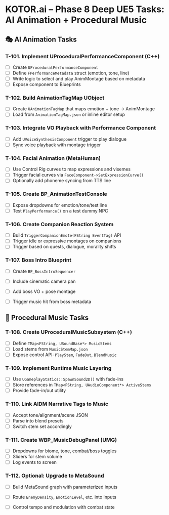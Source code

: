 # KOTOR.ai – Phase 8 Deep UE5 Tasks: AI Animation + Procedural Music

## 🎭 AI Animation Tasks

### T-101. Implement UProceduralPerformanceComponent (C++)
- [ ] Create `UProceduralPerformanceComponent`
- [ ] Define `FPerformanceMetadata` struct (emotion, tone, line)
- [ ] Write logic to select and play AnimMontage based on metadata
- [ ] Expose component to Blueprints

### T-102. Build AnimationTagMap UObject
- [ ] Create `UAnimationTagMap` that maps emotion + tone → AnimMontage
- [ ] Load from `AnimationTagMap.json` or inline editor setup

### T-103. Integrate VO Playback with Performance Component
- [ ] Add `UVoiceSynthesisComponent` trigger to play dialogue
- [ ] Sync voice playback with montage trigger

### T-104. Facial Animation (MetaHuman)
- [ ] Use Control Rig curves to map expressions and visemes
- [ ] Trigger facial curves via `FaceComponent->SetExpressionCurve()`
- [ ] Optionally add phoneme syncing from TTS line

### T-105. Create BP_AnimationTestConsole
- [ ] Expose dropdowns for emotion/tone/test line
- [ ] Test `PlayPerformance()` on a test dummy NPC

### T-106. Create Companion Reaction System
- [ ] Build `TriggerCompanionEmote(FString EventTag)` API
- [ ] Trigger idle or expressive montages on companions
- [ ] Trigger based on quests, dialogue, morality shifts

### T-107. Boss Intro Blueprint
- [ ] Create `BP_BossIntroSequencer`
- [ ] Include cinematic camera pan
- [ ] Add boss VO + pose montage
- [ ] Trigger music hit from boss metadata


## 🎵 Procedural Music Tasks

### T-108. Create UProceduralMusicSubsystem (C++)
- [ ] Define `TMap<FString, USoundBase*> MusicStems`
- [ ] Load stems from `MusicStemMap.json`
- [ ] Expose control API: `PlayStem`, `FadeOut`, `BlendMusic`

### T-109. Implement Runtime Music Layering
- [ ] Use `UGameplayStatics::SpawnSound2D()` with fade-ins
- [ ] Store references in `TMap<FString, UAudioComponent*> ActiveStems`
- [ ] Provide fade-in/out utility

### T-110. Link AIDM Narrative Tags to Music
- [ ] Accept tone/alignment/scene JSON
- [ ] Parse into blend presets
- [ ] Switch stem set accordingly

### T-111. Create WBP_MusicDebugPanel (UMG)
- [ ] Dropdowns for biome, tone, combat/boss toggles
- [ ] Sliders for stem volume
- [ ] Log events to screen

### T-112. Optional: Upgrade to MetaSound
- [ ] Build MetaSound graph with parameterized inputs
- [ ] Route `EnemyDensity`, `EmotionLevel`, etc. into inputs
- [ ] Control tempo and modulation with combat state

